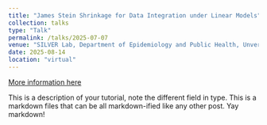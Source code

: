 ```yaml
---
title: "James Stein Shrinkage for Data Integration under Linear Models"
collection: talks
type: "Talk"
permalink: /talks/2025-07-07
venue: "SILVER Lab, Department of Epidemiology and Public Health, Unversity of Maryland"
date: 2025-08-14
location: "virtual"
---
```


[More information here](https://sites.google.com/view/chixiangchen/silver-lab?authuser=0)

This is a description of your tutorial, note the different field in type. This is a markdown files that can be all markdown-ified like any other post. Yay markdown!
